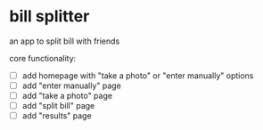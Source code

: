 # bill splitter

an app to split bill with friends

core functionality:

- [ ] add homepage with "take a photo" or "enter manually" options
- [ ] add "enter manually" page
- [ ] add "take a photo" page
- [ ] add "split bill" page
- [ ] add "results" page
